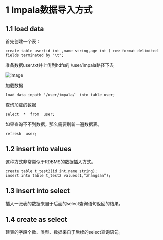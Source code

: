 # 1 Impala数据导入方式

## 1.1 load data
首先创建一个表：
``` 
create table user(id int ,name string,age int ) row format delimited fields terminated by "\t";
```

准备数据user.txt并上传到hdfs的 /user/impala路径下去

![image](https://user-images.githubusercontent.com/75486726/184471348-9188b5bf-e75f-4495-b485-eac91cb51d2e.png)

加载数据
``` 
load data inpath '/user/impala/' into table user;
```

查询加载的数据
``` 
select  *  from  user;
```

如果查询不不到数据，那么需要刷新一遍数据表。
``` 
refresh  user;
```


## 1.2 insert into values
这种方式非常类似于RDBMS的数据插入方式。
``` 
create table t_test2(id int,name string);
insert into table t_test2 values(1,”zhangsan”);
```

## 1.3 insert into select
插入一张表的数据来自于后面的select查询语句返回的结果。


## 1.4 create as select
建表的字段个数、类型、数据来自于后续的select查询语句。

